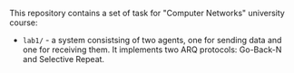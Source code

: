 This repository contains a set of task for "Computer Networks" university course:
* `lab1/` - a system consistsing of two agents, one for sending data and one for receiving them. It implements two ARQ protocols: Go-Back-N and Selective Repeat.
